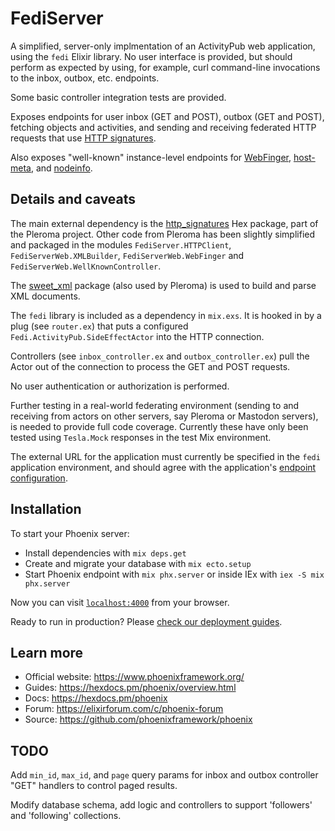 # FediServer

A simplified, server-only implmentation of an ActivityPub web application,
using the `fedi` Elixir library. No user interface is provided, but
should perform as expected by using, for example, curl command-line
invocations to the inbox, outbox, etc. endpoints.

Some basic controller integration tests are provided.

Exposes endpoints for user inbox (GET and POST), outbox (GET and POST),
fetching objects and activities, and sending and receiving
federated HTTP requests that use
[HTTP signatures](https://datatracker.ietf.org/doc/html/draft-cavage-http-signatures).

Also exposes "well-known" instance-level endpoints for
[WebFinger](https://www.rfc-editor.org/rfc/rfc7033.html),
[host-meta](https://datatracker.ietf.org/doc/html/rfc6415), and
[nodeinfo](http://nodeinfo.diaspora.software/schema.html).

## Details and caveats

The main external dependency is the
[http_signatures](https://git.pleroma.social/pleroma/elixir-libraries/http_signatures)
Hex package, part of the Pleroma project. Other code from Pleroma
has been slightly simplified and packaged in the modules
`FediServer.HTTPClient`, `FediServerWeb.XMLBuilder`,
`FediServerWeb.WebFinger` and `FediServerWeb.WellKnownController`.

The [sweet_xml](https://github.com/kbrw/sweet_xml) package
(also used by Pleroma) is used to build and parse XML documents.

The `fedi` library is included as a dependency in `mix.exs`. It
is hooked in by a plug (see `router.ex`) that puts a configured
`Fedi.ActivityPub.SideEffectActor` into the HTTP connection.

Controllers (see `inbox_controller.ex` and `outbox_controller.ex`)
pull the Actor out of the connection to process the GET and
POST requests.

No user authentication or authorization is performed.

Further testing in a real-world federating environment (sending to and
receiving from actors on other servers, say Pleroma or Mastodon servers),
is needed to provide full code coverage. Currently these have only been
tested using `Tesla.Mock` responses in the test Mix environment.

The external URL for the application must currently be specified in
the `fedi` application environment, and should agree with the application's
[endpoint configuration](https://hexdocs.pm/phoenix/Phoenix.Endpoint.html#module-endpoint-configuration).

## Installation

To start your Phoenix server:

  * Install dependencies with `mix deps.get`
  * Create and migrate your database with `mix ecto.setup`
  * Start Phoenix endpoint with `mix phx.server` or inside IEx with `iex -S mix phx.server`

Now you can visit [`localhost:4000`](http://localhost:4000) from your browser.

Ready to run in production? Please [check our deployment guides](https://hexdocs.pm/phoenix/deployment.html).

## Learn more

  * Official website: https://www.phoenixframework.org/
  * Guides: https://hexdocs.pm/phoenix/overview.html
  * Docs: https://hexdocs.pm/phoenix
  * Forum: https://elixirforum.com/c/phoenix-forum
  * Source: https://github.com/phoenixframework/phoenix

## TODO

Add `min_id`, `max_id`, and `page` query params for inbox and outbox
controller "GET" handlers to control paged results.

Modify database schema, add logic and controllers to support
'followers' and 'following' collections.
